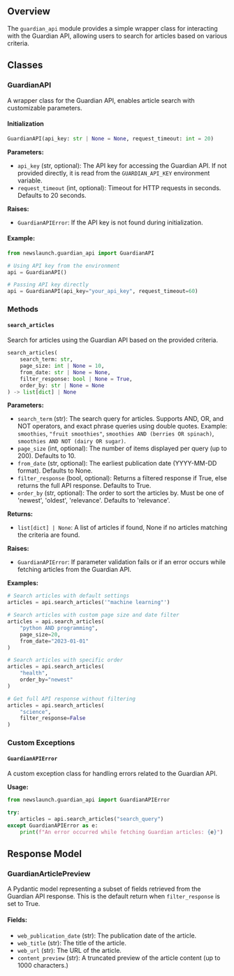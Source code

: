 ## Overview

The `guardian_api` module provides a simple wrapper class for interacting with the Guardian API, allowing users to search for articles based on various criteria.

## Classes

### GuardianAPI

A wrapper class for the Guardian API, enables article search with customizable parameters.

#### Initialization

```python
GuardianAPI(api_key: str | None = None, request_timeout: int = 20)
```

**Parameters:**

- `api_key` (str, optional): The API key for accessing the Guardian API. If not provided directly, it is read from the `GUARDIAN_API_KEY` environment variable.
- `request_timeout` (int, optional): Timeout for HTTP requests in seconds. Defaults to 20 seconds.

**Raises:**

- `GuardianAPIError`: If the API key is not found during initialization.

#### Example:

```python
from newslaunch.guardian_api import GuardianAPI

# Using API key from the environment
api = GuardianAPI()

# Passing API key directly
api = GuardianAPI(api_key="your_api_key", request_timeout=60)
```

### Methods

#### `search_articles`

Search for articles using the Guardian API based on the provided criteria.

```python
search_articles(
    search_term: str,
    page_size: int | None = 10,
    from_date: str | None = None,
    filter_response: bool | None = True,
    order_by: str | None = None
) -> list[dict] | None
```

**Parameters:**

- `search_term` (str): The search query for articles. Supports AND, OR, and NOT operators, and exact phrase queries using double quotes. Example: `smoothies`, `"fruit smoothies"`, `smoothies AND (berries OR spinach)`, `smoothies AND NOT (dairy OR sugar)`.
- `page_size` (int, optional): The number of items displayed per query (up to 200). Defaults to 10.
- `from_date` (str, optional): The earliest publication date (YYYY-MM-DD format). Defaults to None.
- `filter_response` (bool, optional): Returns a filtered response if True, else returns the full API response. Defaults to True.
- `order_by` (str, optional): The order to sort the articles by. Must be one of 'newest', 'oldest', 'relevance'. Defaults to 'relevance'.

**Returns:**

- `list[dict] | None`: A list of articles if found, None if no articles matching the
  criteria are found.

**Raises:**

- `GuardianAPIError`: If parameter validation fails or if an error occurs while fetching articles from the Guardian API.

**Examples:**

```python
# Search articles with default settings
articles = api.search_articles('"machine learning"')

# Search articles with custom page size and date filter
articles = api.search_articles(
    "python AND programming",
    page_size=20,
    from_date="2023-01-01"
)

# Search articles with specific order
articles = api.search_articles(
    "health",
    order_by="newest"
)

# Get full API response without filtering
articles = api.search_articles(
    "science",
    filter_response=False
)
```

### Custom Exceptions

#### `GuardianAPIError`

A custom exception class for handling errors related to the Guardian API.

**Usage:**

```python
from newslaunch.guardian_api import GuardianAPIError

try:
    articles = api.search_articles("search_query")
except GuardianAPIError as e:
    print(f"An error occurred while fetching Guardian articles: {e}")
```

## Response Model

### GuardianArticlePreview

A Pydantic model representing a subset of fields retrieved from the Guardian API response. This is the default return when `filter_response` is set to True.

#### Fields:

- `web_publication_date` (str): The publication date of the article.
- `web_title` (str): The title of the article.
- `web_url` (str): The URL of the article.
- `content_preview` (str): A truncated preview of the article content (up to 1000
  characters.)

